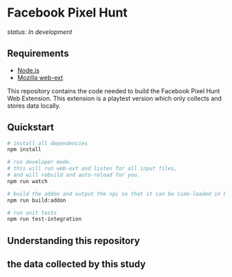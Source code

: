 # Facebook Pixel Hunt

_status: In development_

## Requirements
* [Node.js](https://nodejs.org/en/)
* [Mozilla web-ext](https://extensionworkshop.com/documentation/develop/getting-started-with-web-ext/)

This repository contains the code needed to build the Facebook Pixel Hunt Web Extension.  This extension is a playtest version which only collects and stores data locally.

## Quickstart

```bash
# install all dependencies
npm install

# run developer mode.
# this will run web-ext and listen for all input files, 
# and will rebuild and auto-reload for you.
npm run watch

# build the addon and output the xpi so that it can be side-loaded in Firefox Nightly.
npm run build:addon

# run unit tests
npm run test-integration
```

## Understanding this repository

## the data collected by this study
